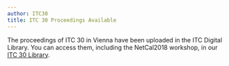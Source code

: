 ```yaml
---
author: ITC30
title: ITC 30 Proceedings Available
---
```



The proceedings of ITC 30 in Vienna have been uploaded in the ITC Digital Library. You can access them, including the NetCal2018 workshop, in our [ITC 30 Library]({{site.baseurl}}/itc-library/itc30.html).
